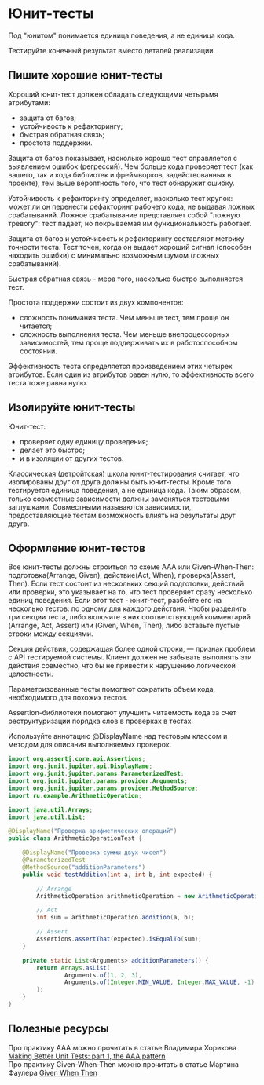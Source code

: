 # Юнит-тесты

Под "юнитом" понимается единица поведения, а не единица кода.

Тестируйте конечный результат вместо деталей реализации.

## Пишите хорошие юнит-тесты

Хороший юнит-тест должен обладать следующими четырьмя атрибутами:
- защита от багов;
- устойчивость к рефакторингу;
- быстрая обратная связь;
- простота поддержки.

Защита от багов показывает, насколько хорошо тест справляется с выявлением ошибок (регрессий). 
Чем больше кода проверяет тест (как вашего, так и кода библиотек и фреймворков, задействованных в проекте), тем выше вероятность того, что тест обнаружит ошибку.

Устойчивость к рефакторингу определяет, насколько тест хрупок: может ли он перенести рефакторинг рабочего кода, не выдавая ложных срабатываний.
Ложное срабатывание представляет собой "ложную тревогу": тест падает, но покрываемая им функциональность работает.

Защита от багов и устойчивость к рефакторингу составляют метрику точности теста. 
Тест точен, когда он выдает хороший сигнал (способен находить ошибки) с минимально возможным шумом (ложных срабатываний).

Быстрая обратная связь - мера того, насколько быстро выполняется тест.

Простота поддержки состоит из двух компонентов:
- сложность понимания теста. Чем меньше тест, тем проще он читается;
- сложность выполнения теста. Чем меньше внепроцессорных зависимостей, тем проще поддерживать их в работоспособном состоянии.

Эффективность теста определяется произведением этих четырех атрибутов. Если один из атрибутов равен нулю, то эффективность всего теста тоже равна нулю.

## Изолируйте юнит-тесты

Юнит-тест:
- проверяет одну единицу проведения;
- делает это быстро;
- и в изоляции от других тестов.

Классическая (детройтская) школа юнит-тестирования считает, что изолированы друг от друга должны быть юнит-тесты. 
Кроме того тестируется единица поведения, а не единица кода. Таким образом, только совместные зависимости должны заменяться тестовыми заглушками. 
Совместными называются зависимости, предоставляющие тестам возможность влиять на результаты друг друга.

## Оформление юнит-тестов

Все юнит-тесты должны строиться по схеме ААА или Given-When-Then: подготовка(Arrange, Given), действие(Act, When), проверка(Assert, Then).
Если тест состоит из нескольких секций подготовки, действий или проверки, это указывает на то, что тест проверяет сразу несколько единиц поведения. 
Если этот тест - юнит-тест, разбейте его на несколько тестов: по одному для каждого действия. 
Чтобы разделить три секции теста, либо включите в них соответствующий комментарий (Arrange, Act, Assert) или (Given, When, Then), либо вставьте пустые строки между секциями.

Секция действия, содержащая более одной строки, — признак проблем с API тестируемой системы. 
Клиент должен не забывать выполнять эти действия совместно, что бы не привести к нарушению логической целостности.

Параметризованные тесты помогают сократить объем кода, необходимого для похожих тестов.

Assertion-библиотеки помогают улучшить читаемость кода за счет реструктуризации порядка слов в проверках в тестах.

Используйте аннотацию @DisplayName над тестовым классом и методом для описания выполняемых проверок.

```java
import org.assertj.core.api.Assertions;
import org.junit.jupiter.api.DisplayName;
import org.junit.jupiter.params.ParameterizedTest;
import org.junit.jupiter.params.provider.Arguments;
import org.junit.jupiter.params.provider.MethodSource;
import ru.example.ArithmeticOperation;

import java.util.Arrays;
import java.util.List;

@DisplayName("Проверка арифметических операций")
public class ArithmeticOperationTest {

    @DisplayName("Проверка суммы двух чисел")
    @ParameterizedTest
    @MethodSource("additionParameters")
    public void testAddition(int a, int b, int expected) {

        // Arrange
        ArithmeticOperation arithmeticOperation = new ArithmeticOperation();

        // Act
        int sum = arithmeticOperation.addition(a, b);

        // Assert
        Assertions.assertThat(expected).isEqualTo(sum);
    }

    private static List<Arguments> additionParameters() {
        return Arrays.asList(
                Arguments.of(1, 2, 3),
                Arguments.of(Integer.MIN_VALUE, Integer.MAX_VALUE, -1)
        );
    }
}
```

## Полезные ресурсы
Про практику AAA можно прочитать в статье Владимира Хорикова [Making Better Unit Tests: part 1, the AAA pattern](https://freecontent.manning.com/making-better-unit-tests-part-1-the-aaa-pattern/)  
Про практику Given-When-Then можно прочитать в статье Мартина Фаулера [Given When Then](https://martinfowler.com/bliki/GivenWhenThen.html)  

